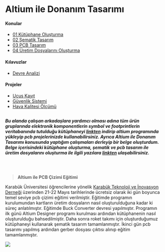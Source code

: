 
# Altium ile Donanım Tasarımı

#### Konular
  - [01 Kütüphane Oluşturma](https://github.com/cengizhantopcu53/altium_ile_donanim_tasarimi/blob/main/Konular/01%20Kutuphane%20Olusturma.pdf)
  - [02 Şematik Tasarım](https://github.com/cengizhantopcu53/altium_ile_donanim_tasarimi/blob/main/Konular/02%20Sematik%20Tasarim.pdf)
  - [03 PCB Tasarım](https://github.com/cengizhantopcu53/altium_ile_donanim_tasarimi/blob/main/Konular/03%20PCB%20Tasarim.pdf)
  - [04 Üretim Dosyalarını Oluşturma](https://github.com/cengizhantopcu53/altium_ile_donanim_tasarimi/blob/main/Konular/04%20Uretim%20Dosyalarini%20Olusturma.pdf)

#### Kılavuzlar
  - [Devre Analizi](https://github.com/cengizhantopcu53/altium_ile_donanim_tasarimi/blob/main/Konular/Devre%20Analizi.pdf)

#### Projeler
  - [Uçuş Kayıt](https://github.com/cengizhantopcu53/altium_ile_donanim_tasarimi/tree/main/Projeler/Ucus%20Kayit)
  - [Güvenlik Sistemi](https://github.com/cengizhantopcu53/altium_ile_donanim_tasarimi/tree/main/Projeler/Guvenlik%20Sistemi)
  - [Hava Kalitesi Ölçümü](https://github.com/cengizhantopcu53/altium_ile_donanim_tasarimi/tree/main/Projeler/Hava%20Kalitesi%20Olcumu)
  
##
***Bu alanda çalışan arkadaşlara yardımcı olması adına tüm ürün gruplarında elektronik komponentlerin symbol ve footprintlerin veritabanında tutulduğu kütüphaneyi  [linkten](https://github.com/atalayroket/atalay_donanimtasarimi) indirip altium programında yükleyip pcb projelerinizde kullanabilirsiniz. Ayrıca Altium ile Donanım Tasarımı konusunda yaptığım çalışmaları derleyip bir belge oluşturdum. Belge içerisindeki kütüphane oluşturma, şematik ve pcb tasarım ile üretim dosyalarını oluşturma ile ilgili yazılara [linkten](https://github.com/cengizhantopcu53/altium_ile_donanim_tasarimi/blob/main/altium_ile_donanim_tasarimi.pdf) ulaşabilirsiniz.*** 
##

<br>

> **Altium ile PCB Çizimi Eğitimi**
 
Karabük Üniversitesi öğrencilerine yönelik [Karabük Teknoloji ve İnovasyon Derneği](https://www.instagram.com/kartekinder/) üzerinden 21-22 Mayıs tarihlerinde ücretsiz olarak iki gün boyunca temel seviye pcb çizimi eğitimi verilmiştir. Eğitimde programın kurulumundan kartların üretim dosyaların nasıl oluşturulduğuna kadar ki süreç anlatılmıştır. Eğitimde Buck Converter devresi yapılmıştır. Programın ilk günü Altium Designer programı kurulması ardından kütüphanenin nasıl oluşturulduğu bahsedilmiştir. Daha sonra roket takımı için oluşturduğumuz kütüphaneyi kullanarak şematik tasarım tamamlanmıştır. İkinci gün pcb tasarımı yapılmış ardından gerber dosyası çıktısı alınıp eğitim tamamlanmıştır. 

<img src="https://user-images.githubusercontent.com/104703949/180171973-0adf0bc6-bcd4-4074-b656-5cc029cb3bbe.png">
